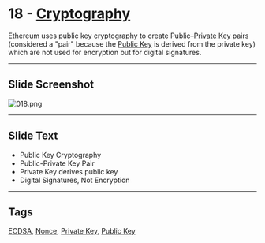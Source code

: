 # 18 - [Cryptography](Cryptography.md)

Ethereum uses public key cryptography to create Public–[Private Key](Private%20Key.md) pairs (considered a "pair" because the [Public Key](Public%20Key.md) is derived from the private key) which are not used for encryption but for digital signatures.

___
## Slide Screenshot
![018.png](../../images/1.%20Ethereum%20101/018.png)
___
## Slide Text
- Public Key Cryptography
- Public-Private Key Pair
- Private Key derives public key
- Digital Signatures, Not Encryption
___
## Tags
[ECDSA](ECDSA.md), [Nonce](Nonce.md), [Private Key](Private%20Key.md), [Public Key](Public%20Key.md)